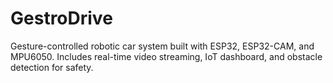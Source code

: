 # GestroDrive
Gesture-controlled robotic car system built with ESP32, ESP32-CAM, and MPU6050. Includes real-time video streaming, IoT dashboard, and obstacle detection for safety.
